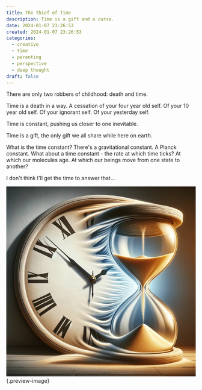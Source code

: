 ```yaml
---
title: The Thief of Time
description: Time is a gift and a curse.
date: 2024-01-07 23:26:53
created: 2024-01-07 23:26:53
categories:
  - creative
  - time
  - parenting
  - perspective
  - deep thought
draft: false
---
```

There are only two robbers of childhood: death and time. 

Time is a death in a way. A cessation of your four year old self. Of your 10 year old self. Of your ignorant self. Of your yesterday self. 

Time is constant, pushing us closer to one inevitable. 

Time is a gift, the only gift we all share while here on earth. 

What is the time constant? There's a gravitational constant. A Planck constant. What about a time constant - the rate at which time ticks? At which our molecules age. At which our beings move from one state to another?

I don't think I'll get the time to answer that...

![Time robbing time](../img/dalle-time-robbing-time-hourglass-clock.jpeg){.preview-image}